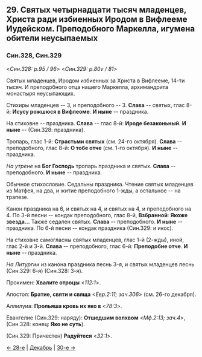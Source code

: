 ## 29. Святых четырнадцати тысяч младенцев, Христа ради избиенных Иродом в Вифлееме Иудейском. Преподобного Маркелла, игумена обители неусыпаемых

### Син.328, Син.329

<*Син.328: p.95 / 96*>
<*Син.329: p.80v / 81*>

Святых младенцев, Иродом избиенных за Христа в Вифлееме, 14-ти тысяч. 
И преподобного отца нашего Маркелла, архимандрита монастыря неусыпающих.

Стихиры младенцев -- 3, и преподобного -- 3.
**Слава** -- святых, глас 8-й: **Исусу рожшюся в Вифлеоме**. 
**И ныне** -- праздника.

На стиховне -- праздника. 
**Слава** -- глас 8-й: **Ироде безаконьный**. 
**И ныне** -- (Син.328: праздника).

Тропарь, глас 1-й: **Страстьми святых** (см. 24-го октября).
**Слава** -- преподобного, глас 8-й: **О тобе отче** (см. 1-го октября).
**И ныне** -- праздника.

*На утрене* на **Бог Господь** тропарь праздника и святых. 
**Слава** -- преподобного.
**И ныне** -- праздника. 

Обычное стихословие. 
Седальны праздника.
Чтение святых младенцев из Матфея, на два, и житие преподобного 1-жды, а остальное -- на трапезе. 

Канон праздника на 6, и святых на 4, и святых на 4, и преподобного на 4.
По 3-й песни -- кондак преподобного, глас 8-й, **Взбранной**: **Якоже звезда...**
Также седален святых.
**Слава** -- преподобного.
**И ныне** -- праздника. 
По 6-й песни -- кондак праздника (Син.329: и икос). 

На стиховне самогласны святых младенцев, глас 1-й (2-жды), иной, глас 2-й и 3-й. 
**Слава** -- преподобного, глас 6-й: **Преподобне отче**. 
**И ныне** -- праздника. 

*На Литургии* из канона праздника песнь 3-я, и святых младенцев песнь (Син.329: 6-я) (Син.328: 3-я). 

Прокимен: **Хвалите отроцы** <*112:1*>. 

Апостол: **Братие, святи и свяща** <*Евр.2:11; зач.306*> (см. 26-го декабря).

Аллилуиа: **Прольяша кровь их яко в** <*78:3*>.

Евангелие (Син.329: наряду): **Отшедшим волхвом** <*Мф.2:13; зач.4*>, (Син.328: конец: **Яко не суть**).

(Син.329: Причестен) **Радуйтеся** <*32:1*>.

[← 28-е](12_28_SAB.ru.md) | [Декабрь](README.md#29-й) | [30-е →](12_30_SAB.ru.md) 
